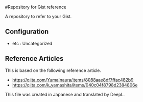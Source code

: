 #Repository for Gist reference

A repository to refer to your Gist.

## Configuration

+ etc : Uncategorized

## Reference Articles
This is based on the following reference article.

+ https://qiita.com/YumaInaura/items/8088aae8df7ffac482b9
+ https://qiita.com/k_yamashita/items/040c04f8798d2384806e

This file was created in Japanese and translated by DeepL.